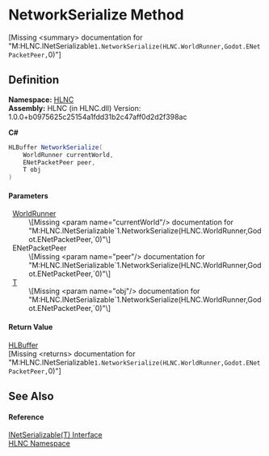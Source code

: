 # NetworkSerialize Method


\[Missing &lt;summary&gt; documentation for "M:HLNC.INetSerializable`1.NetworkSerialize(HLNC.WorldRunner,Godot.ENetPacketPeer,`0)"\]



## Definition
**Namespace:** <a href="N_HLNC">HLNC</a>  
**Assembly:** HLNC (in HLNC.dll) Version: 1.0.0+b0975625c25154a1fdd31b2c47aff0d2d2f398ac

**C#**
``` C#
HLBuffer NetworkSerialize(
	WorldRunner currentWorld,
	ENetPacketPeer peer,
	T obj
)
```



#### Parameters
<dl><dt>  <a href="T_HLNC_WorldRunner">WorldRunner</a></dt><dd>\[Missing &lt;param name="currentWorld"/&gt; documentation for "M:HLNC.INetSerializable`1.NetworkSerialize(HLNC.WorldRunner,Godot.ENetPacketPeer,`0)"\]</dd><dt>  ENetPacketPeer</dt><dd>\[Missing &lt;param name="peer"/&gt; documentation for "M:HLNC.INetSerializable`1.NetworkSerialize(HLNC.WorldRunner,Godot.ENetPacketPeer,`0)"\]</dd><dt>  <a href="T_HLNC_INetSerializable_1">T</a></dt><dd>\[Missing &lt;param name="obj"/&gt; documentation for "M:HLNC.INetSerializable`1.NetworkSerialize(HLNC.WorldRunner,Godot.ENetPacketPeer,`0)"\]</dd></dl>

#### Return Value
<a href="T_HLNC_Serialization_HLBuffer">HLBuffer</a>  
\[Missing &lt;returns&gt; documentation for "M:HLNC.INetSerializable`1.NetworkSerialize(HLNC.WorldRunner,Godot.ENetPacketPeer,`0)"\]

## See Also


#### Reference
<a href="T_HLNC_INetSerializable_1">INetSerializable(T) Interface</a>  
<a href="N_HLNC">HLNC Namespace</a>  
